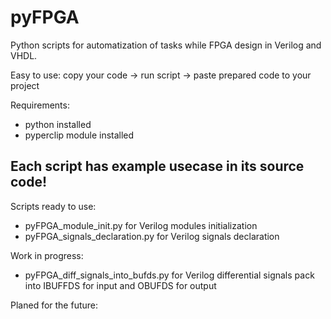 # pyFPGA
Python scripts for automatization of tasks while FPGA design in Verilog and VHDL.

Easy to use: copy your code -> run script -> paste prepared code to your project

Requirements:
* python installed
* pyperclip module installed

## Each script has example usecase in its source code!
Scripts ready to use:
* pyFPGA_module_init.py  for Verilog modules initialization
* pyFPGA_signals_declaration.py  for Verilog signals declaration

Work in progress:
* pyFPGA_diff_signals_into_bufds.py  for Verilog differential signals pack into IBUFFDS for input and OBUFDS for output

Planed for the future:
